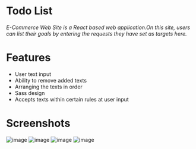 # Todo List
*E-Commerce Web Site is a React based web application.On this site, users can list their goals by entering the requests they have set as targets here.*

# Features
- User text input
- Ability to remove added texts
- Arranging the texts in order
- Sass design
- Accepts texts within certain rules at user input

# Screenshots

![image](https://user-images.githubusercontent.com/104565169/212025610-1a840f80-b964-4aa1-b9a2-9c3aa45ecb5c.png)
![image](https://user-images.githubusercontent.com/104565169/212025667-6ff63927-ca33-43ab-8396-3cd197a02a64.png)
![image](https://user-images.githubusercontent.com/104565169/212026371-5cc82545-5679-49cd-87e6-b07b288ea6b6.png)
![image](https://user-images.githubusercontent.com/104565169/212026532-9a9dfe41-2df9-4419-898b-c38c5e9f3002.png)

